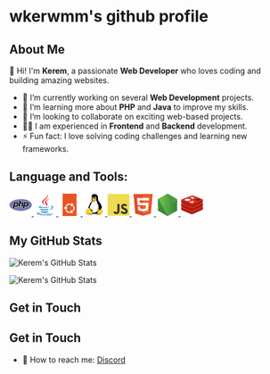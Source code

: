# wkerwmm's github profile

## About Me

👋 Hi! I'm **Kerem**, a passionate **Web Developer** who loves coding and building amazing websites.

- 🔭 I’m currently working on several **Web Development** projects.
- 🌱 I’m learning more about **PHP** and **Java** to improve my skills.
- 👯 I’m looking to collaborate on exciting web-based projects.
- 🧑‍💻 I am experienced in **Frontend** and **Backend** development.
- ⚡ Fun fact: I love solving coding challenges and learning new frameworks.

## Language and Tools:

<p align="left">
  <a href="https://www.php.net/" target="_blank" rel="noreferrer">
    <img src="https://raw.githubusercontent.com/devicons/devicon/master/icons/php/php-original.svg" alt="php" width="40" height="40"/>
  </a>
  <a href="https://www.java.com/" target="_blank" rel="noreferrer">
    <img src="https://raw.githubusercontent.com/devicons/devicon/master/icons/java/java-original.svg" alt="java" width="40" height="40"/>
  </a>
  <a href="https://ubuntu.com/" target="_blank" rel="noreferrer">
    <img src="https://raw.githubusercontent.com/devicons/devicon/master/icons/ubuntu/ubuntu-plain.svg" alt="ubuntu" width="40" height="40"/>
  </a>
  <a href="https://www.linux.org/" target="_blank" rel="noreferrer">
    <img src="https://raw.githubusercontent.com/devicons/devicon/master/icons/linux/linux-original.svg" alt="linux" width="40" height="40"/>
  </a>
  <a href="https://developer.mozilla.org/en-US/docs/Web/JavaScript" target="_blank" rel="noreferrer">
    <img src="https://raw.githubusercontent.com/devicons/devicon/master/icons/javascript/javascript-original.svg" alt="javascript" width="40" height="40"/>
  </a>
  <a href="https://developer.mozilla.org/en-US/docs/Web/HTML" target="_blank" rel="noreferrer">
    <img src="https://raw.githubusercontent.com/devicons/devicon/master/icons/html5/html5-original.svg" alt="html5" width="40" height="40"/>
  </a>
  <a href="https://nodejs.org/" target="_blank" rel="noreferrer">
    <img src="https://raw.githubusercontent.com/devicons/devicon/master/icons/nodejs/nodejs-original.svg" alt="nodejs" width="40" height="40"/>
  </a>
  <a href="https://redis.io/" target="_blank" rel="noreferrer">
    <img src="https://raw.githubusercontent.com/devicons/devicon/master/icons/redis/redis-original.svg" alt="redis" width="40" height="40"/>
  </a>
</p>


## My GitHub Stats

![Kerem's GitHub Stats](https://github-readme-stats.vercel.app/api?username=wkerwmm&show_icons=true&theme=radical)

![Kerem's GitHub Stats](https://github-readme-stats.vercel.app/api/top-langs/?username=wkerwmm&layout=compact&langs_count=3&theme=radical&hide_title=true&hide_border=true)

## Get in Touch

## Get in Touch

- 💬 How to reach me: [Discord](https://discord.com/users/1248962219945889832)

